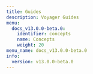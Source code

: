 ```yaml
---
title: Guides
description: Voyager Guides
menu:
  docs_v13.0.0-beta.0:
    identifier: concepts
    name: Concepts
    weight: 20
menu_name: docs_v13.0.0-beta.0
info:
  version: v13.0.0-beta.0
---
```


